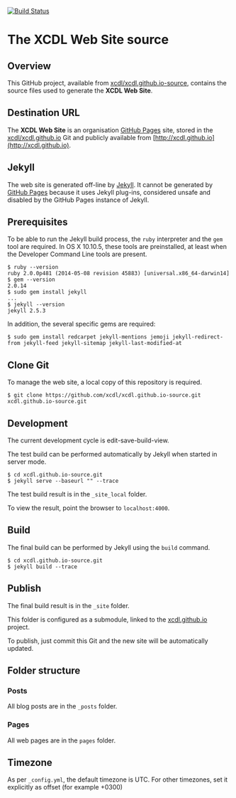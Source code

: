 [![Build Status](https://travis-ci.org/ilg-ul/travis-test-linux.svg?branch=master)](https://travis-ci.org/ilg-ul/travis-test-linux)

# The XCDL Web Site source

## Overview

This GitHub project, available from [xcdl/xcdl.github.io-source](https://github.com/xcdl/xcdl.github.io-source), contains the source files used to generate the **XCDL Web Site**.

## Destination URL

The **XCDL Web Site** is an organisation [GitHub Pages](https://pages.github.com) site, stored in the [xcdl/xcdl.github.io](https://github.com/xcdl/xcdl.github.io) Git and publicly available from [http://xcdl.github.io](http://xcdl.github.io).

## Jekyll

The web site is generated off-line by [Jekyll](http://jekyllrb.com). It cannot be generated by [GitHub Pages](https://pages.github.com) because it uses Jekyll plug-ins, considered unsafe and disabled by the GitHub Pages instance of Jekyll.

## Prerequisites

To be able to run the Jekyll build process, the `ruby` interpreter and the `gem` tool are required. In OS X 10.10.5, these tools are preinstalled, at least when the Developer Command Line tools are present.

	$ ruby --version
	ruby 2.0.0p481 (2014-05-08 revision 45883) [universal.x86_64-darwin14]
	$ gem --version
	2.0.14
	$ sudo gem install jekyll
	...
	$ jekyll --version
	jekyll 2.5.3


In addition, the several specific gems are required:

	$ sudo gem install redcarpet jekyll-mentions jemoji jekyll-redirect-from jekyll-feed jekyll-sitemap jekyll-last-modified-at

## Clone Git

To manage the web site, a local copy of this repository is required.

	$ git clone https://github.com/xcdl/xcdl.github.io-source.git xcdl.github.io-source.git

## Development

The current development cycle is edit-save-build-view.

The test build can be performed automatically by Jekyll when started in server mode.

	$ cd xcdl.github.io-source.git
	$ jekyll serve --baseurl "" --trace

The test build result is in the `_site_local` folder.

To view the result, point the browser to `localhost:4000`.

## Build

The final build can be performed by Jekyll using the `build` command.

	$ cd xcdl.github.io-source.git
	$ jekyll build --trace

## Publish

The final build result is in the `_site` folder.

This folder is configured as a submodule, linked to the [xcdl.github.io](https://github.com/xcdl/xcdl.github.io) project.

To publish, just commit this Git and the new site will be automatically updated.

## Folder structure

### Posts

All blog posts are in the `_posts` folder.

### Pages

All web pages are in the `pages` folder.

## Timezone

As per `_config.yml`, the default timezone is UTC. For other timezones, set it explicitly as offset (for example +0300)
